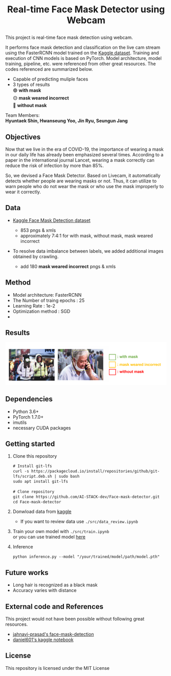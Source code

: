 <h1 align="center">
    <p>Real-time Face Mask Detector using Webcam</p>
</h1>

This project is real-time face mask detection using webcam. 

It performs face mask detection and classification on the live cam stream using the FasterRCNN model trained on the [Kaggle dataset](https://www.kaggle.com/andrewmvd/face-mask-detection). Training and execution of CNN models is based on PyTorch.
Model architecture, model training, pipeline, etc. were referenced from other great resources. The codes referenced are summarized below.

- Capable of predicting muliple faces
- 3 types of results  
        🟢 **with mask**  
        🟡 **mask weared incorrect**  
        🔴 **without mask** 

Team Members:  
**Hyuntaek Shin, Hwanseung Yoo, Jin Ryu, Seungun Jang**

## Objectives
Now that we live in the era of COVID-19, the importance of wearing a mask in our daily life has already been emphasized several times. According to a paper in the international journal Lancet, wearing a mask correctly can reduce the risk of infection by more than 85%.

So, we devised a Face Mask Detector. Based on Livecam, it automatically detects whether people are wearing masks or not. Thus, it can utilize to warn people who do not wear the mask or who use the mask improperly to wear it correctly.

## Data

- [Kaggle Face Mask Detection dataset](https://www.kaggle.com/andrewmvd/face-mask-detection)
    - 853 pngs & xmls
    - approximately 7:4:1 for with mask, without mask, mask weared incorrect
 
- To resolve data imbalance between labels, we added additional images obtained by crawling.
    - add 180 **mask weared incorrect** pngs & xmls

## Method
- Model architecture: FasterRCNN
- The Number of traing epochs : 25
- Learning Rate : 1e-2
- Optimization method : SGD
- 
## Results

<div align="center">
  <img src="./img/img1.png">
</div>

## Dependencies

- Python 3.6+
- PyTorch 1.7.0+
- imutils
- necessary CUDA packages

## Getting started

1. Clone this repository
    ```
    # Install git-lfs
    curl -s https://packagecloud.io/install/repositories/github/git-lfs/script.deb.sh | sudo bash
    sudo apt install git-lfs

    # Clone repository
    git clone https://github.com/AI-STACK-dev/Face-mask-detector.git
    cd Face-mask-detector
    ```
2. Donwload data from [kaggle](https://www.kaggle.com/andrewmvd/face-mask-detection)

    * If you want to review data use `./src/data_review.ipynb`


3. Train your own model with `./src/train.ipynb`  
 or you can use trained model [here](https://github.com/AI-STACK-dev/Face-mask-detector/blob/main/trained_model.pth)


4. Inference
    ```
    python inference.py --model "/your/trained/model/path/model.pth"
    ```


## Future works

- Long hair is recognized as a black mask 
- Accuracy varies with distance

## External code and References

This project would not have been possible without following great resources.

- [jahnavi-prasad's face-mask-detection](https://github.com/jahnavi-prasad/face-mask-detection) 
- [daniel601's kaggle notebook](https://www.kaggle.com/daniel601/pytorch-fasterrcnn)

## License

This repository is licensed under the MIT License
